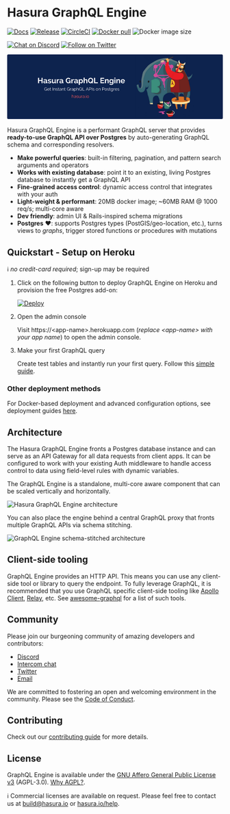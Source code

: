# Hasura GraphQL Engine

[![Docs](https://img.shields.io/badge/docs-v1.0-brightgreen.svg?style=flat)](https://docs.hasura.io)
[![Release](https://img.shields.io/github/release/hasura/graphql-engine/all.svg?style=flat)](https://github.com/hasura/graphql-engine/releases)
[![CircleCI](https://circleci.com/gh/hasura/graphql-engine.svg?style=shield)](https://circleci.com/gh/hasura/graphql-engine)
[![Docker pull](https://img.shields.io/docker/pulls/hasura/graphql-engine.svg?style=flat)](https://hub.docker.com/r/hasura/graphql-engine/)
![Docker image size](https://img.shields.io/microbadger/image-size/hasura/graphql-engine/latest.svg)

[![Chat on Discord](https://img.shields.io/discord/407792526867693568.svg?logo=discord&style=flat)](https://discord.gg/AnmPAz3)
[![Follow on Twitter](https://img.shields.io/twitter/follow/HasuraHQ.svg?style=flat&logo=twitter)](https://twitter.com/intent/follow?screen_name=HasuraHQ)

![Hasura GraphQL Engine Banner](assets/banner.png)

Hasura GraphQL Engine is a performant GraphQL server that provides **ready-to-use GraphQL API over Postgres** by auto-generating GraphQL schema and corresponding resolvers. 

* **Make powerful queries**: built-in filtering, pagination, and pattern search arguments and operators
* **Works with existing database**: point it to an existing, living Postgres database to instantly get a GraphQL API
* **Fine-grained access control**: dynamic access control that
integrates with your auth
* **Light-weight & performant**: 20MB docker image; ~60MB RAM @ 1000 req/s; multi-core aware
* **Dev friendly**: admin UI & Rails-inspired schema migrations
* **Postgres** ❤️: supports Postgres types (PostGIS/geo-location, etc.), turns views to *graphs*, trigger stored functions or procedures with
mutations

## Quickstart - Setup on Heroku

:information_source: *no credit-card required*; sign-up may be required

1. Click on the following button to deploy GraphQL Engine on Heroku and provision the free Postgres add-on:

    [![Deploy](https://www.herokucdn.com/deploy/button.svg)](https://heroku.com/deploy?template=https://github.com/hasura/graphql-engine-heroku)

2. Open the admin console

   Visit https://\<app-name\>.herokuapp.com (*replace \<app-name\> with your app name*) to open the admin console.

3. Make your first GraphQL query

   Create test tables and instantly run your first query. Follow this [simple guide](https://docs.hasura.io/1.0/graphql/manual/getting-started/first-graphql-query.html).

### Other deployment methods

For Docker-based deployment and advanced configuration options, see deployment guides [here](https://docs.hasura.io/1.0/graphql/manual/getting-started/index.html).

## Architecture

The Hasura GraphQL Engine fronts a Postgres database instance and can serve as an API Gateway for all data requests from client apps. It can be configured to work with your existing Auth middleware to handle access control to data using field-level rules with dynamic variables.

The GraphQL Engine is a standalone, multi-core aware component that can be scaled vertically and horizontally.

![Hasura GraphQL Engine architecture](https://hasura.io/rstatic/dist/3021ad7d73fb15e8f7bdf86612ebd8a9.png)

You can also place the engine behind a central GraphQL proxy that fronts multiple GraphQL APIs via schema stitching.

![GraphQL Engine schema-stitched architecture](https://docs.platform.hasura.io/0.15/_images/graphql-schema-stitching.png)

## Client-side tooling

GraphQL Engine provides an HTTP API. This means you can use any client-side tool or library to query the endpoint. To fully leverage GraphQL, it is recommended that you use GraphQL specific client-side tooling like [Apollo Client](https://github.com/apollographql/apollo-client), [Relay](https://github.com/facebook/relay), etc. See [awesome-graphql](https://github.com/chentsulin/awesome-graphql) for a list of such tools.

## Community

Please join our burgeoning community of amazing developers and contributors:

- [Discord](https://discord.gg/vBPpJkS)
- [Intercom chat](https://hasura.io/help)
- [Twitter](https://twitter.com/hasurahq)
- [Email](mailto:build@hasura.io)

We are committed to fostering an open and welcoming environment in the community. Please see the [Code of Conduct](code-of-conduct.md).

## Contributing

Check out our [contributing guide](CONTRIBUTING.md) for more details.

## License

GraphQL Engine is available under the [GNU Affero General Public License v3](https://www.gnu.org/licenses/agpl-3.0.en.html) (AGPL-3.0). [Why AGPL?](https://gist.github.com/hasura-bot/9c36a0201a7563f7762b265a12b044d5).

:information_source: Commercial licenses are available on request. Please feel free to contact us at build@hasura.io or [hasura.io/help](https://hasura.io/help).